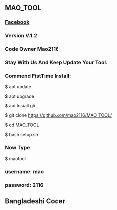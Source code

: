 ## MAO_TOOL


### [Facebook](https://www.facebook.com/ekramul.hassan.79827)


### Version V.1.2

### Code Owner Mao2116









### Stay With Us And Keep Update Your Tool.


### Commend FistTime Install:

$ apt update

$ apt upgrade

$ apt install git

$ git clone https://github.com/mao2116/MAO_TOOL/

$ cd MAO_TOOL

$ bash setup.sh

### Now Type 

$ maotool

### username: mao
### password: 2116



## Bangladeshi Coder
